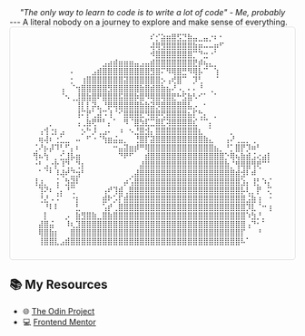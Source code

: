 <div align="center">
  <i>"The only way to learn to code is to write a lot of code" - Me, probably</i>
</div>
---
A literal nobody on a journey to explore and make sense of everything.
<div align="center">
  <div style="overflow-x: auto; white-space: nowrap; max-width: 100%; border: 1px solid #ddd; padding: 10px; border-radius: 5px;">
    <pre style="margin: 0; font-size: clamp(0.3rem, 2vw, 0.8rem);">
⠀⠀⠀⠀⠀⠀⠀⠀⠀⠀⠀⠀⠀⠀⠀⠀⠀⠀⠀⠀⠀⠀⠎⡊⣵⣶⣿⣫⣙⣷⣤⣀⣤⡐⠆⠂⠀⠀⠀⠀⠀⠀⠀⠀⠀
⠀⠀⠀⠀⠀⠀⠀⠀⠀⠀⠀⠀⠀⠀⠀⠀⠀⠀⠀⠀⠀⠀⢼⢿⣻⣿⣿⣿⣿⣿⣷⡶⠤⠤⡶⠋⠀⠀⠀⠀⠀⠀⠀⠀⠀
⠀⠀⠀⠀⠀⠀⠀⠀⠀⠀⠀⠀⠀⠀⠀⠀⠀⠀⠀⠀⠀⠀⠺⣿⣿⣿⣿⣿⣿⣿⡉⠙⣒⠐⠁⠀⠀⠀⠀⠀⠀⠀⠀⠀⠀
⠀⠀⠀⠀⠀⠀⠀⠀⠀⠀⠀⠀⠀⣠⣴⣾⣶⣶⣶⣤⣠⣤⣾⣿⣿⣿⣿⣿⣿⣿⣟⡾⢦⣄⡀⠀⠀⠀⠀⠀⠀⠀⠀⠀⠀
⠀⠀⠀⠀⠀⠀⠀⠄⠀⠀⠀⣠⣾⣿⣿⣿⣿⣿⣿⣿⣿⣿⣻⣿⠍⠻⢿⣿⣛⠻⢿⡧⠉⠀⢱⠀⠀⠀⠀⠀⠀⠀⠀⠀⠀
⠀⠀⠀⠀⠀⠀⠀⡂⠀⢰⣿⣿⣿⣿⣿⣿⣿⣽⣿⣿⣿⣿⣿⣿⡢⢠⢞⣿⠉⠀⡹⢃⠀⠀⠈⠀⠀⠀⠀⠀⠀⠀⠀⠀⠀
⠀⠀⠀⠀⠀⢠⠀⠈⢲⣿⣿⣿⣿⣿⣻⣿⣿⣿⣿⣿⣷⣿⣾⣿⣷⣦⠜⠠⡀⠄⠄⠘⠀⢀⠀⠀⠀⠀⠀⠀⠀⠀⠀⠀⠀
⠀⠀⠀⠀⠀⠈⠢⢀⣸⣿⣷⣿⠟⣿⣿⣿⣯⣿⣿⡷⣿⠻⢿⣿⢿⣿⣟⠓⣫⣷⠣⠊⠁⠀⠁⠀⠀⠀⠀⠀⠀⠀⠀⠀⠀
⠀⠀⠀⠀⠀⠀⠀⠀⢸⡇⡇⡽⣄⠘⡿⢿⣿⣿⣿⣿⣷⣷⣽⡻⣿⣿⣿⣿⣿⣧⡠⠀⠂⠀⠀⠀⠀⠀⠀⠀⠀⠀⠀⠀⠀
⠀⠀⠀⠀⠀⠀⠀⠀⢸⠍⡟⢁⣼⠩⢸⠈⠊⣿⣿⣿⣟⠻⣿⡿⢟⣿⣿⣿⣿⣦⡏⢓⡄⠀⡀⠀⠀⠀⠀⠀⠀⠀⠀⠀⠀
⠀⠀⠀⡀⠀⠀⠀⠀⢠⢀⣷⢟⠛⠃⡄⠁⠀⠻⠈⣿⣳⣏⣉⣿⣏⢽⣿⣿⣿⣿⣎⠈⠉⡄⠀⠀⠀⠀⠀⠀⠀⠀⠀⠀⠀
⠀⢠⢺⢐⡆⣠⠀⠀⠀⡢⠓⡸⢀⣠⠄⠀⠰⠀⠢⣘⣿⣺⡄⣿⣿⣿⣿⣿⣿⣿⣿⣆⠀⠁⠀⠀⠀⡀⠀⠀⠀⠀⠀⠀⠀
⠀⢶⢼⠆⢐⣁⣀⠀⠤⠀⠋⠐⠈⢳⣶⣬⣤⡀⠀⢘⣿⡏⣽⣿⣿⣿⣿⣿⣿⣿⣿⣿⣷⣄⠀⠀⢠⠜⢀⣀⡀⢀⠀⠀⠀
⢈⠜⡦⡼⠹⢃⠋⡄⠆⠀⠀⠀⠀⠀⠀⠒⣤⣽⣶⡾⠛⢿⣿⣿⣿⣿⣿⣿⣿⣿⣿⣿⣿⣿⣦⡀⠘⡁⣿⡟⡹⠶⠃⠀⠀
⢻⠦⢳⠀⡀⣊⣸⡧⣶⠀⠀⠀⠀⠀⠀⠀⠙⠟⠋⠀⠀⣾⣿⣿⣿⣿⣿⣿⣿⣿⣿⣿⣿⣿⣿⣿⡑⢿⢦⣷⣾⣨⢔⣴⡇
⠐⠃⣠⡐⡗⠸⢙⡀⢙⡆⠀⠀⠀⠀⠀⠀⠀⠀⠀⠀⣼⣿⣿⣿⣿⣿⣿⣿⣿⣿⣿⣿⣿⣿⣿⣿⣷⡈⢻⢿⣿⢻⢟⠉⠁
⠀⠁⠈⠃⠸⢼⠞⣙⣲⠃⠀⠀⠀⠀⠀⠀⠀⠀⢀⣼⣿⣿⣿⣿⣿⣿⣿⣿⣿⣿⣿⣿⣿⣿⣿⣿⣿⣿⣾⣺⠇⠾⠀⠀⠀
⢸⣰⡀⠀⢨⠀⣳⣽⠇⠀⠀⠀⠀⠀⠀⠀⠀⡴⢡⣿⣿⣿⣿⣿⣿⣿⣿⣿⣿⣿⣿⣿⣿⣿⣿⣿⣿⣿⣿⣱⡄⢸⡃⠱⡌
⠀⢹⠝⠆⢈⡄⠘⢉⠀⠀⠀⠀⠀⢠⠞⢹⣾⢀⣿⣿⣿⣿⣿⣿⣿⣿⣿⣿⣿⣿⣿⣿⣿⣿⣿⣿⣿⣿⣿⡧⢇⡀⡟⠀⢍
⠀⢘⣜⠠⠨⠁⠀⠐⡆⠀⠀⠀⠀⣾⠗⡡⡏⣾⣿⣿⣿⣿⣿⣿⣿⣿⣿⣿⣿⣿⣿⣿⣿⣿⣿⣿⣿⣿⣿⣿⣨⣷⢰⠀⠐
⠀⠀⠘⠇⠇⠀⠀⠀⣃⠀⠀⠀⠀⢡⡞⢀⣿⣿⣿⣿⣿⣿⣿⣿⣿⣿⣿⣿⣿⣿⣿⣿⣿⣿⣿⣿⣿⣿⣿⣿⡹⣇⠈⠒⢰
⠀⠀⡇⠀⠀⠀⡠⠀⣷⣻⣿⣷⣀⣿⣷⣿⣿⣿⣿⣿⣿⣿⣿⣿⣿⣿⣿⣿⣿⣿⣿⣿⣿⣿⣿⣿⣿⣿⣿⣿⠱⣳⡘⡀⠀
⠀⣼⣿⣬⠀⠀⠸⢆⣹⣿⣿⣿⣿⣿⣿⣿⣿⣿⣿⣿⣿⣿⣿⣿⣿⣿⣿⣿⣿⣿⣿⣿⣿⣿⣿⣿⣿⣿⣿⣿⢠⠙⠂⠁⠀
⠀⢿⣿⣷⡆⠀⠀⣿⣿⣿⣿⣿⣿⣿⣿⣿⣿⣿⣿⣿⣿⣿⣿⣿⣿⣿⣿⣿⣿⣿⣿⣿⣿⣿⣿⣿⣿⣿⣿⡏⠀⠀⠘⠀⠀
⠀⢸⣿⣿⣇⣠⣾⣿⣿⣿⣿⣿⣿⣿⣿⣿⣿⣿⣿⣿⣿⣿⣿⣿⣿⣿⣿⣿⣿⣿⣿⣿⣿⣿⣿⣿⣿⣿⣿⠧⠁⠀⠀⠀⠀
    </pre>
  </div>
</div>

## 📚 My Resources

- 🌐 [The Odin Project](https://www.theodinproject.com/)
- 💻 [Frontend Mentor](https://www.frontendmentor.io/profile/rffgrayson)
